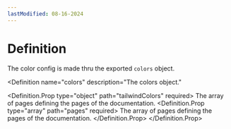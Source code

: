 ```yaml
---
lastModified: 08-16-2024
---
```


<script>
  import { Definition } from "$lib/components"
</script>




# Definition

The color config is made thru the exported `colors` object.

<Definition
  name="colors"
  description="The colors object."
>
  <Definition.Prop type="object" path="tailwindColors" required>
    The array of pages defining the pages of the documentation.
    <Definition.Prop type="array" path="pages" required>
      The array of pages defining the pages of the documentation.
    </Definition.Prop>
  </Definition.Prop>
</Definition>
